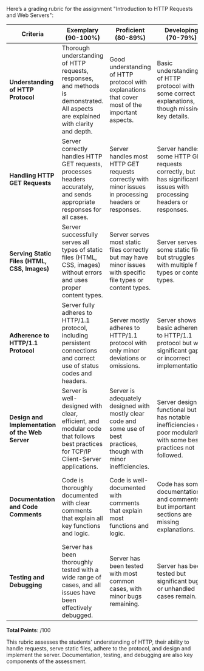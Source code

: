 Here’s a grading rubric for the assignment "Introduction to HTTP Requests and Web Servers":

| **Criteria**                                          | **Exemplary (90-100%)**                                     | **Proficient (80-89%)**                                       | **Developing (70-79%)**                                        | **Beginning (60-69%)**                                         | **Points**  |
|-------------------------------------------------------|-------------------------------------------------------------|---------------------------------------------------------------|----------------------------------------------------------------|----------------------------------------------------------------|-------------|
| **Understanding of HTTP Protocol**                    | Thorough understanding of HTTP requests, responses, and methods is demonstrated. All aspects are explained with clarity and depth. | Good understanding of HTTP protocol with explanations that cover most of the important aspects. | Basic understanding of HTTP protocol with some correct explanations, though missing key details. | Minimal understanding of HTTP protocol, with significant gaps in explanation. |  /20         |
| **Handling HTTP GET Requests**                        | Server correctly handles HTTP GET requests, processes headers accurately, and sends appropriate responses for all cases. | Server handles most HTTP GET requests correctly with minor issues in processing headers or responses. | Server handles some HTTP GET requests correctly, but has significant issues with processing headers or responses. | Server fails to correctly handle HTTP GET requests or process headers and responses appropriately. |  /25        |
| **Serving Static Files (HTML, CSS, Images)**          | Server successfully serves all types of static files (HTML, CSS, images) without errors and uses proper content types. | Server serves most static files correctly but may have minor issues with specific file types or content types. | Server serves some static files but struggles with multiple file types or content types. | Server fails to serve static files or does so incorrectly for most file types. |  /20        |
| **Adherence to HTTP/1.1 Protocol**                    | Server fully adheres to HTTP/1.1 protocol, including persistent connections and correct use of status codes and headers. | Server mostly adheres to HTTP/1.1 protocol with only minor deviations or omissions. | Server shows basic adherence to HTTP/1.1 protocol but with significant gaps or incorrect implementations. | Server fails to adhere to HTTP/1.1 protocol in key areas, leading to incorrect or incomplete responses. |  /15        |
| **Design and Implementation of the Web Server**       | Server is well-designed with clear, efficient, and modular code that follows best practices for TCP/IP Client-Server applications. | Server is adequately designed with mostly clear code and some use of best practices, though with minor inefficiencies. | Server design is functional but has notable inefficiencies or poor modularity, with some best practices not followed. | Server design is poor, with unclear, inefficient code and little adherence to best practices. |  /15        |
| **Documentation and Code Comments**                   | Code is thoroughly documented with clear comments that explain all key functions and logic. | Code is well-documented with comments that explain most functions and logic. | Code has some documentation and comments, but important sections are missing explanations. | Code is poorly documented with minimal or no comments, making it difficult to understand. |  /5         |
| **Testing and Debugging**                             | Server has been thoroughly tested with a wide range of cases, and all issues have been effectively debugged. | Server has been tested with most common cases, with minor bugs remaining. | Server has been tested but significant bugs or unhandled cases remain. | Server has been minimally tested, with major bugs or unhandled cases present. |  /10        |

**Total Points**: /100

This rubric assesses the students' understanding of HTTP, their ability to handle requests, serve static files, adhere to the protocol, and design and implement the server. Documentation, testing, and debugging are also key components of the assessment.
